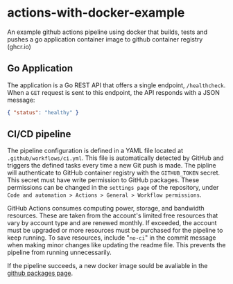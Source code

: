# actions-with-docker-example
An example github actions pipeline using docker that builds, tests and pushes a go application container image to github container registry (ghcr.io)

## Go Application
The application is a Go REST API that offers a single endpoint, `/healthcheck`. When a `GET` request is sent to this endpoint, the API responds with a JSON message: 
```json
{ "status": "healthy" }
```

## CI/CD pipeline
The pipeline configuration is defined in a YAML file located at `.github/workflows/ci.yml`. This file is automatically detected by GitHub and triggers the defined tasks every time a new Git push is made. The pipline will authenticate to GitHub container registry with the `GITHUB_TOKEN` secret. This secret must have write permission to GitHub packages. These permissions can be changed in the `settings page` of the repository, under `Code and automation > Actions > General > Workflow permissions`.

GitHub Actions consumes computing power, storage, and bandwidth resources. These are taken from the account's limited free resources that vary by account type and are renewed monthly. If exceeded, the account must be upgraded or more resources must be purchased for the pipeline to keep running. To save resources, include "`no-ci`" in the commit message when making minor changes like updating the readme file. This prevents the pipeline from running unnecessarily.

If the pipeline succeeds, a new docker image sould be avaliable in the [github packages page](https://github.com/users/joaomdsg/packages).